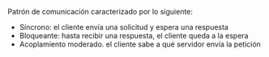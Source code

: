 Patrón de comunicación caracterizado por lo siguiente:
- Síncrono: el cliente envía una solicitud y espera una respuesta
- Bloqueante: hasta recibir una respuesta, el cliente queda a la espera
- Acoplamiento moderado. el cliente sabe a qué servidor envía la petición